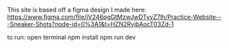 This site is based off a figma design I made here: 
https://www.figma.com/file/jV246pgGtMzwJwDTyvZ7lh/Practice-Website---Sneaker-Shots?node-id=0%3A1&t=HZN2RyjbAocT03Zd-1

to run:
open terminal
npm install
npm run dev
